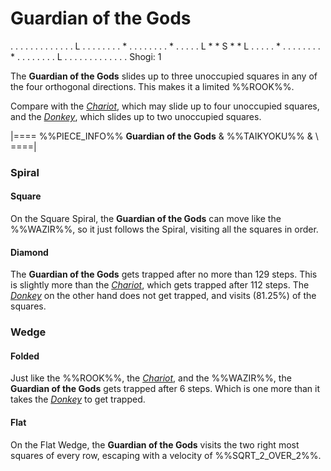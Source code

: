 # Guardian of the Gods

<div class = "movement">
. . . . . . . . .
. . . . L . . . .
. . . . * . . . .
. . . . * . . . .
. L * * S * * L .
. . . . * . . . .
. . . . * . . . .
. . . . L . . . .
. . . . . . . . .
Shogi: 1
</div>

The **Guardian of the Gods** slides up to three unoccupied squares
in any of the four orthogonal directions. This makes it a limited
%%ROOK%%.

Compare with the [*Chariot*](chariot.html), which may slide up to
four unoccupied squares, and the [*Donkey*](donkey.html), which
slides up to two unoccupied squares.


|====
%%PIECE_INFO%%
  **Guardian of the Gods**
& %%TAIKYOKU%%
& \\
====|

### Spiral

#### Square

On the Square Spiral, the **Guardian of the Gods** can move like the
%%WAZIR%%, so it just follows the Spiral, visiting all the squares in order.

#### Diamond

The **Guardian of the Gods** gets trapped after no more than 129 steps.
This is slightly more than the [*Chariot*](chariot.html), which gets
trapped after 112 steps. The [*Donkey*](donkey.html) on the other hand
does not get trapped, and visits \(81.25\%\) of the squares.

### Wedge

#### Folded

Just like the %%ROOK%%, the [*Chariot*](chariot.html), and the
%%WAZIR%%, the **Guardian of the Gods** gets trapped after 6 steps.
Which is one more than it takes the [*Donkey*](donkey.html) to get
trapped.

#### Flat

On the Flat Wedge, the **Guardian of the Gods** visits the two
right most squares of every row, escaping with a velocity of
%%SQRT_2_OVER_2%%.
